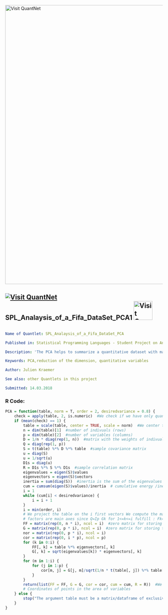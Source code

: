 
[<img src="https://github.com/QuantLet/Styleguide-and-FAQ/blob/master/pictures/banner.png" width="888" alt="Visit QuantNet">](http://quantlet.de/)

## [<img src="https://github.com/QuantLet/Styleguide-and-FAQ/blob/master/pictures/qloqo.png" alt="Visit QuantNet">](http://quantlet.de/) **SPL_Analaysis_of_a_Fifa_DataSet_PCA1** [<img src="https://github.com/QuantLet/Styleguide-and-FAQ/blob/master/pictures/QN2.png" width="60" alt="Visit QuantNet 2.0">](http://quantlet.de/)

```yaml

Name of Quantlet: SPL_Analaysis_of_a_Fifa_DataSet_PCA

Published in: Statistical Programming Languages - Student Project on Analaysis of a FIFA Data set

Description: 'The PCA helps to summarize a quantitative dataset with many variables: see the correlations between the variables ,represent the p-dimensional point cloud of indivuals (here the players) by projecting them on spaces of smaller dimension ,construct new variables called principal components that are uncorrelated and that synthesize information.'

Keywords: PCA,reduction of the dimension, quantitative variables

Author: Julien Kraemer

See also: other Quantlets in this project

Submitted: 14.03.2018

```


### R Code:
```r
PCA = function(table, norm = T, order = 2, desiredvariance = 0.8) {
    check = apply(table, 2, is.numeric)  #We check if we have only quantitative values
    if (mean(check) == 1) {
        table = scale(table, center = TRUE, scale = norm)  #We center the dataset (but we don't scale)
        n = dim(table)[1]  #number of indivuals (rows)
        p = dim(table)[2]  #number of variables (columns)
        D = 1/n * diag(rep(1, n))  #matrix with the weights of indivuals
        Q = diag(rep(1, p))
        S = t(table) %*% D %*% table  #sample covariance matrix
        u = diag(S)
        u = 1/sqrt(u)
        D1s = diag(u)
        R = D1s %*% S %*% D1s  #sample correlation matrix
        eigenvalues = eigen(S)$values
        eigenvectors = eigen(S)$vectors
        inertia = sum(diag(S))  #inertia is the sum of the eigenvalues
        cum = cumsum(eigen(S)$values)/inertia  # cumulative energy /inertia
        i = 1
        while (cum[i] < desiredvariance) {
            i = i + 1
        }
        i = min(order, i)
        # We project the table on the i first vectors We compute the main factors and the coordinates of the individuals on the i first axes Main
        # factors are main axes since Q=Ip Gk for 1<=k<=i fulfill : Fk=table*uk where (uk)_k are the main axes
        FF = matrix(rep(0, n * i), ncol = i)  #zero matrix for storing the Fk's
        G = matrix(rep(0, p * i), ncol = i)  #zero matrix for storing the Gk's
        nor = matrix(rep(0, p * i), ncol = i)
        cor = matrix(rep(0, i * p), ncol = p)
        for (k in 0:i) {
            FF[, k] = table %*% eigenvectors[, k]
            G[, k] = sqrt(eigenvalues[k]) * eigenvectors[, k]
        }
        for (m in 1:i) {
            for (j in 1:p) {
                cor[m, j] = G[j, m]/sqrt(1/n * t(table[, j]) %*% table[, j])
            }
        }
        return(list(FF = FF, G = G, cor = cor, cum = cum, R = R))  #We return FF,G,cor,the inertia proportion and the correlation matrix
        # Coordinates of points in the area of variables
    } else {
        stop("The argument table must be a matrix/dataframe of exclusive quantitative values")
    }
}


```
